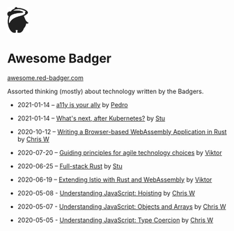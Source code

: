 <img src="./sally.svg" width="50"/>

# Awesome Badger

[awesome.red-badger.com][awesome-badger]

Assorted thinking (mostly) about technology written by the Badgers.

<!-- insert new posts at the top -->

- 2021-01-14 – [a11y is your ally](./pataruco/a11y-is-your-ally) by [Pedro][pedro]

- 2021-01-14 – [What's next, after Kubernetes?](./stuartharris/wasmcloud) by [Stu][stu]

- 2020-10-12 – [Writing a Browser-based WebAssembly Application in Rust](./chriswhealy/RustWASM) by [Chris W][chrisw]

- 2020-07-20 – [Guiding principles for agile technology choices](./charypar/tech-principles) by [Viktor][viktor]

- 2020-06-25 – [Full-stack Rust](./stuartharris/full-stack-rust-1) by [Stu][stu]

- 2020-06-19 – [Extending Istio with Rust and WebAssembly](./charypar/proxy-wasm-1) by [Viktor][viktor]

- 2020-05-08 - [Understanding JavaScript: Hoisting](./chriswhealy/InsideJavaScript/03%20Hoisting) by [Chris W][chrisw]

- 2020-05-07 - [Understanding JavaScript: Objects and Arrays](./chriswhealy/InsideJavaScript/02%20Objects%20and%20Arrays) by [Chris W][chrisw]

- 2020-05-05 - [Understanding JavaScript: Type Coercion](./chriswhealy/InsideJavaScript/01%20Type%20Coercion) by [Chris W][chrisw]

[stu]: ./stuartharris/
[viktor]: ./charypar
[chrisw]: ./chriswhealy
[awesome-badger]: https://awesome.red-badger.com
[pedro]: ./pataruco
